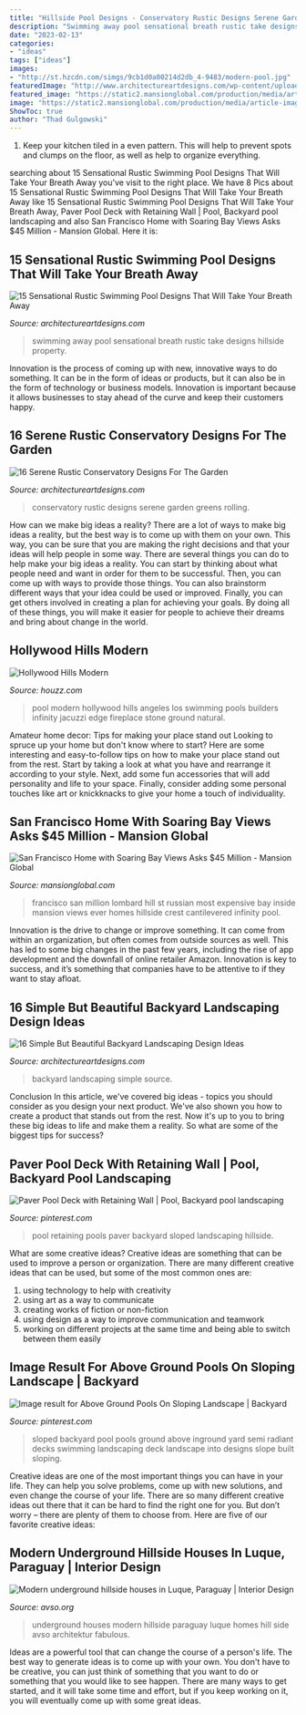 ```yaml
---
title: "Hillside Pool Designs - Conservatory Rustic Designs Serene Garden Greens Rolling"
description: "Swimming away pool sensational breath rustic take designs hillside property"
date: "2023-02-13"
categories:
- "ideas"
tags: ["ideas"]
images:
- "http://st.hzcdn.com/simgs/9cb1d0a00214d2db_4-9483/modern-pool.jpg"
featuredImage: "http://www.architectureartdesigns.com/wp-content/uploads/2015/06/928-630x418.jpg"
featured_image: "https://static2.mansionglobal.com/production/media/article-images/4987f77d12c1ea97c0a3b8f79730d9e6/large_B3-CC547_russia_M_20181019181405.jpg"
image: "https://static2.mansionglobal.com/production/media/article-images/4987f77d12c1ea97c0a3b8f79730d9e6/large_B3-CC547_russia_M_20181019181405.jpg"
ShowToc: true
author: "Thad Gulgowski"
---
```



1. Keep your kitchen tiled in a even pattern. This will help to prevent spots and clumps on the floor, as well as help to organize everything.

	

		
searching about 15 Sensational Rustic Swimming Pool Designs That Will Take Your Breath Away you've visit to the right place. We have 8 Pics about 15 Sensational Rustic Swimming Pool Designs That Will Take Your Breath Away like 15 Sensational Rustic Swimming Pool Designs That Will Take Your Breath Away, Paver Pool Deck with Retaining Wall | Pool, Backyard pool landscaping and also San Francisco Home with Soaring Bay Views Asks $45 Million - Mansion Global. Here it is:
		
    
## 15 Sensational Rustic Swimming Pool Designs That Will Take Your Breath Away

<img loading=lazy src="http://www.architectureartdesigns.com/wp-content/uploads/2015/08/15-Sensational-Rustic-Swimming-Pool-Designs-That-Will-Take-Your-Breath-Away-2.jpg" onerror="this.onerror=null;this.src='https://tse2.mm.bing.net/th?id=OIP.1FJLt7VAMLwyXgv34JS6hAHaLL&amp;pid=15.1';" alt="15 Sensational Rustic Swimming Pool Designs That Will Take Your Breath Away">

_Source: architectureartdesigns.com_

>swimming away pool sensational breath rustic take designs hillside property. 

	

Innovation is the process of coming up with new, innovative ways to do something. It can be in the form of ideas or products, but it can also be in the form of technology or business models. Innovation is important because it allows businesses to stay ahead of the curve and keep their customers happy.

    
## 16 Serene Rustic Conservatory Designs For The Garden

<img loading=lazy src="http://www.architectureartdesigns.com/wp-content/uploads/2015/05/16-Serene-Rustic-Conservatory-Designs-For-The-Garden-11.jpg" onerror="this.onerror=null;this.src='https://tse3.mm.bing.net/th?id=OIP.3qfy0GL7qOxWEuAHdL5dRwHaLG&amp;pid=15.1';" alt="16 Serene Rustic Conservatory Designs For The Garden">

_Source: architectureartdesigns.com_

>conservatory rustic designs serene garden greens rolling. 

	

How can we make big ideas a reality?
There are a lot of ways to make big ideas a reality, but the best way is to come up with them on your own. This way, you can be sure that you are making the right decisions and that your ideas will help people in some way. There are several things you can do to help make your big ideas a reality. You can start by thinking about what people need and want in order for them to be successful. Then, you can come up with ways to provide those things. You can also brainstorm different ways that your idea could be used or improved. Finally, you can get others involved in creating a plan for achieving your goals. By doing all of these things, you will make it easier for people to achieve their dreams and bring about change in the world.

    
## Hollywood Hills Modern

<img loading=lazy src="http://st.hzcdn.com/simgs/9cb1d0a00214d2db_4-9483/modern-pool.jpg" onerror="this.onerror=null;this.src='https://tse1.mm.bing.net/th?id=OIP.OOrZ2jybSze_N5RuTohSOwHaE7&amp;pid=15.1';" alt="Hollywood Hills Modern">

_Source: houzz.com_

>pool modern hollywood hills angeles los swimming pools builders infinity jacuzzi edge fireplace stone ground natural. 

	

Amateur home decor: Tips for making your place stand out
Looking to spruce up your home but don't know where to start? Here are some interesting and easy-to-follow tips on how to make your place stand out from the rest. Start by taking a look at what you have and rearrange it according to your style. Next, add some fun accessories that will add personality and life to your space. Finally, consider adding some personal touches like art or knickknacks to give your home a touch of individuality.

    
## San Francisco Home With Soaring Bay Views Asks $45 Million - Mansion Global

<img loading=lazy src="https://static2.mansionglobal.com/production/media/article-images/4987f77d12c1ea97c0a3b8f79730d9e6/large_B3-CC547_russia_M_20181019181405.jpg" onerror="this.onerror=null;this.src='https://tse3.mm.bing.net/th?id=OIP.llf_uJfqGsbd2gRVkI2mFgHaE7&amp;pid=15.1';" alt="San Francisco Home with Soaring Bay Views Asks $45 Million - Mansion Global">

_Source: mansionglobal.com_

>francisco san million lombard hill st russian most expensive bay inside mansion views ever homes hillside crest cantilevered infinity pool. 

	

Innovation is the drive to change or improve something. It can come from within an organization, but often comes from outside sources as well. This has led to some big changes in the past few years, including the rise of app development and the downfall of online retailer Amazon. Innovation is key to success, and it’s something that companies have to be attentive to if they want to stay afloat.

    
## 16 Simple But Beautiful Backyard Landscaping Design Ideas

<img loading=lazy src="http://www.architectureartdesigns.com/wp-content/uploads/2015/06/928-630x418.jpg" onerror="this.onerror=null;this.src='https://tse3.mm.bing.net/th?id=OIP.0EM932jL-ZG0lNLguTJU7wHaE6&amp;pid=15.1';" alt="16 Simple But Beautiful Backyard Landscaping Design Ideas">

_Source: architectureartdesigns.com_

>backyard landscaping simple source. 

	

Conclusion
In this article, we've covered big ideas - topics you should consider as you design your next product. We've also shown you how to create a product that stands out from the rest. Now it's up to you to bring these big ideas to life and make them a reality. So what are some of the biggest tips for success?

    
## Paver Pool Deck With Retaining Wall | Pool, Backyard Pool Landscaping

<img loading=lazy src="https://i.pinimg.com/736x/0f/49/c7/0f49c77655be2fd120d3e21fe43ebcf7.jpg" onerror="this.onerror=null;this.src='https://tse3.mm.bing.net/th?id=OIP.9aeGi0iqINl75s7oXDzGZQHaE6&amp;pid=15.1';" alt="Paver Pool Deck with Retaining Wall | Pool, Backyard pool landscaping">

_Source: pinterest.com_

>pool retaining pools paver backyard sloped landscaping hillside. 

	

What are some creative ideas?
Creative ideas are something that can be used to improve a person or organization. There are many different creative ideas that can be used, but some of the most common ones are: 
1. using technology to help with creativity 
2. using art as a way to communicate 
3. creating works of fiction or non-fiction 
4. using design as a way to improve communication and teamwork 
5. working on different projects at the same time and being able to switch between them easily 

    
## Image Result For Above Ground Pools On Sloping Landscape | Backyard

<img loading=lazy src="https://i.pinimg.com/736x/dd/c6/cd/ddc6cd9ff78112090ba01876744d5d0f.jpg" onerror="this.onerror=null;this.src='https://tse2.mm.bing.net/th?id=OIP.VmzHuosLX3yDGnN_EiG1SQHaFh&amp;pid=15.1';" alt="Image result for Above Ground Pools On Sloping Landscape | Backyard">

_Source: pinterest.com_

>sloped backyard pool pools ground above inground yard semi radiant decks swimming landscaping deck landscape into designs slope built sloping. 

	

Creative ideas are one of the most important things you can have in your life. They can help you solve problems, come up with new solutions, and even change the course of your life. There are so many different creative ideas out there that it can be hard to find the right one for you. But don’t worry – there are plenty of them to choose from. Here are five of our favorite creative ideas: 

    
## Modern Underground Hillside Houses In Luque, Paraguay | Interior Design

<img loading=lazy src="https://www.avso.org/wp-content/uploads/2014/11/modern-underground-hillside-houses-in-luque-paraguay-1415275957.jpg" onerror="this.onerror=null;this.src='https://tse1.mm.bing.net/th?id=OIP.QzmzvR_DzVkguQcOXP_4egHaEW&amp;pid=15.1';" alt="Modern underground hillside houses in Luque, Paraguay | Interior Design">

_Source: avso.org_

>underground houses modern hillside paraguay luque homes hill side avso architektur fabulous. 

	

Ideas are a powerful tool that can change the course of a person's life. The best way to generate ideas is to come up with your own. You don't have to be creative, you can just think of something that you want to do or something that you would like to see happen. There are many ways to get started, and it will take some time and effort, but if you keep working on it, you will eventually come up with some great ideas.

